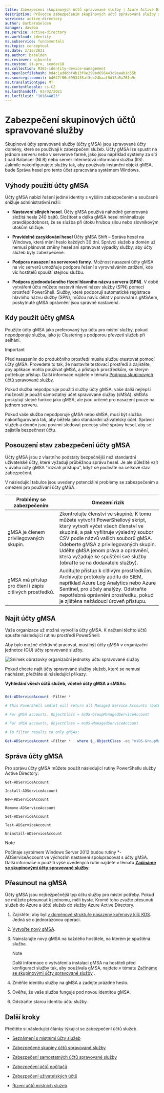 ```yaml
---
title: Zabezpečení skupinových účtů spravované služby | Azure Active Directory
description: Průvodce zabezpečením skupinových účtů spravované služby skupiny účtů počítačů.
services: active-directory
author: BarbaraSelden
manager: daveba
ms.service: active-directory
ms.workload: identity
ms.subservice: fundamentals
ms.topic: conceptual
ms.date: 2/15/2021
ms.author: baselden
ms.reviewer: ajburnle
ms.custom: it-pro, seodec18
ms.collection: M365-identity-device-management
ms.openlocfilehash: bd4c1adddbf4b13f8e299bd656443c9aaab1d55b
ms.sourcegitcommit: b4647f06c0953435af3cb24baaf6d15a5a761a9c
ms.translationtype: MT
ms.contentlocale: cs-CZ
ms.lasthandoff: 03/02/2021
ms.locfileid: "101644823"
---
```

# <a name="securing-group-managed-service-accounts"></a>Zabezpečení skupinových účtů spravované služby

Skupinové účty spravované služby (účty gMSA) jsou spravované účty domény, které se používají k zabezpečení služeb. Účty gMSA lze spustit na jednom serveru nebo v serverové farmě, jako jsou například systémy za sítí Load Balancer (NLB) nebo server Internetová informační služba (IIS). Jakmile nakonfigurujete služby tak, aby používaly instanční objekt gMSA, bude Správa hesel pro tento účet zpracována systémem Windows.

## <a name="benefits-of-using-gmsas"></a>Výhody použití účty gMSA

Účty gMSA nabízí řešení jediné identity s vyšším zabezpečením a současně snižuje administrativní režii:

* **Nastavení silných hesel**. Účty gMSA používá náhodně generovaná složitá hesla 240 bajtů. Složitost a délka gMSA hesel minimalizuje pravděpodobnost, že se služba při útoku hrubou silou nebo slovníkovým útokům snižuje.

* **Pravidelné zacyklování hesel** Účty gMSA Shift – Správa hesel na Windows, která mění heslo každých 30 dní. Správci služeb a domén už nemusí plánovat změny hesel ani spravovat výpadky služby, aby účty služeb byly zabezpečené. 

* **Podpora nasazení na serverové farmy**. Možnost nasazení účty gMSA na víc serverů umožňuje podporu řešení s vyrovnáváním zatížení, kde víc hostitelů spouští stejnou službu. 

* **Podpora zjednodušeného řízení hlavního názvu serveru (SPN)**. V době vytváření účtu můžete nastavit hlavní název služby (SPN) pomocí prostředí PowerShell. Služby, které podporují automatické registrace hlavního názvu služby (SPN), můžou navíc dělat v porovnání s gMSAem, poskytnuté gMSA oprávnění jsou správně nastavená. 

## <a name="when-to-use-gmsas"></a>Kdy použít účty gMSA

Použijte účty gMSA jako preferovaný typ účtu pro místní služby, pokud nepodporuje služba, jako je Clustering s podporou převzetí služeb při selhání.

> [!IMPORTANT]
> Před nasazením do produkčního prostředí musíte službu otestovat pomocí účty gMSA. Provedete to tak, že nastavíte testovací prostředí a zajistěte, aby aplikace mohla používat gMSA, a přístup k prostředkům, ke kterým potřebuje přístup. Další informace najdete v tématu [Podpora skupinových účtů spravované služby](/system-center/scom/support-group-managed-service-accounts?view=sc-om-2019).


Pokud služba nepodporuje použití služby účty gMSA, vaše další nejlepší možností je použít samostatný účet spravované služby (sMSA). sMSAs poskytují stejné funkce jako gMSA, ale jsou určené pro nasazení pouze na jednom serveru.

Pokud vaše služba nepodporuje gMSA nebo sMSA, musí být služba nakonfigurovaná tak, aby běžela jako standardní uživatelský účet. Správci služeb a domén jsou povinni sledovat procesy silné správy hesel, aby se zajistila bezpečnost účtu.

## <a name="assess-the-security-posture-of-gmsas"></a>Posouzení stav zabezpečení účty gMSA

Účty gMSA jsou z vlastního podstaty bezpečnější než standardní uživatelské účty, které vyžadují průběžnou správu hesel. Je ale důležité vzít v úvahu účty gMSA "rozsah přístupu", když se podíváte na celkové stav zabezpečení.

V následující tabulce jsou uvedeny potenciální problémy se zabezpečením a omezení pro používání účty gMSA.

| Problémy se zabezpečením| Omezení rizik |
| - | - |
| gMSA je členem privilegovaných skupin. | Zkontrolujte členství ve skupině. K tomu můžete vytvořit PowerShellový skript, který vytvoří výčet všech členství ve skupině, a pak vyfiltruje výsledný soubor CSV podle názvů vašich souborů gMSA. <br>Odeberte gMSA z privilegovaných skupin.<br> Udělte gMSA jenom práva a oprávnění, která vyžaduje ke spuštění své služby (obraťte se na dodavatele služby). 
| gMSA má přístup pro čtení i zápis citlivých prostředků. | Auditujte přístup k citlivým prostředkům. Archivujte protokoly auditu do SIEM, například Azure Log Analytics nebo Azure Sentinel, pro účely analýzy. Odstraňte nepotřebná oprávnění prostředku, pokud je zjištěna nežádoucí úroveň přístupu. |


## <a name="find-gmsas"></a>Najít účty gMSA

Vaše organizace už možná vytvořila účty gMSA. K načtení těchto účtů spusťte následující rutinu prostředí PowerShell:

Aby bylo možné efektivně pracovat, musí být účty gMSA v organizační jednotce (OU) účty spravované služby.

  
![Snímek obrazovky organizační jednotky účtu spravované služby](./media/securing-service-accounts/secure-gmsa-image-1.png)

Pokud chcete najít účty spravované služby služeb, které se nemusí nacházet, přečtěte si následující příkazy.

**Vyhledání všech účtů služeb, včetně účty gMSA a sMSAs:**


```powershell

Get-ADServiceAccount -Filter *

# This PowerShell cmdlet will return all Managed Service Accounts (both gMSAs and sMSAs). An administrator can differentiate between the two by examining the ObjectClass attribute on returned accounts.

# For gMSA accounts, ObjectClass = msDS-GroupManagedServiceAccount

# For sMSA accounts, ObjectClass = msDS-ManagedServiceAccount

# To filter results to only gMSAs:

Get-ADServiceAccount –Filter * | where $_.ObjectClass -eq "msDS-GroupManagedServiceAccount”}
```

## <a name="manage-gmsas"></a>Správa účty gMSA

Pro správu účty gMSA můžete použít následující rutiny PowerShellu služby Active Directory:

`Get-ADServiceAccount`

`Install-ADServiceAccount`

`New-ADServiceAccount`

`Remove-ADServiceAccount`

`Set-ADServiceAccount`

`Test-ADServiceAccount`

`Uninstall-ADServiceAccount`

> [!NOTE]
> Počínaje systémem Windows Server 2012 budou rutiny *-ADServiceAccount ve výchozím nastavení spolupracovat s účty gMSA. Další informace o použití výše uvedených rutin najdete v tématu [**Začínáme se skupinovými účty spravované služby**](/windows-server/security/group-managed-service-accounts/getting-started-with-group-managed-service-accounts).

## <a name="move-to-a-gmsa"></a>Přesunout na gMSA
Účty gMSA jsou nejbezpečnější typ účtu služby pro místní potřeby. Pokud se můžete přesunout k jednomu, měli byste. Kromě toho zvažte přesunutí služeb do Azure a účtů služeb do služby Azure Active Directory.

1.  Zajistěte, aby byl [v doménové struktuře nasazený kořenový klíč KDS](/windows-server/security/group-managed-service-accounts/create-the-key-distribution-services-kds-root-key). Jedná se o jednorázovou operaci.

2. [Vytvořte nový gMSA](/windows-server/security/group-managed-service-accounts/getting-started-with-group-managed-service-accounts).

3. Nainstalujte nový gMSA na každého hostitele, na kterém je spuštěná služba.
   > [!NOTE] 
   > Další informace o vytváření a instalaci gMSA na hostiteli před konfigurací služby tak, aby používala gMSA, najdete v tématu [Začínáme se skupinovými účty spravované služby](/previous-versions/windows/it-pro/windows-server-2012-R2-and-2012/jj128431(v=ws.11)) .

 
4. Změňte identitu služby na gMSA a zadejte prázdné heslo.

5. Ověřte, že vaše služba funguje pod novou identitou gMSA.

6. Odstraňte starou identitu účtu služby.

 

## <a name="next-steps"></a>Další kroky
Přečtěte si následující články týkající se zabezpečení účtů služeb.

* [Seznámení s místními účty služeb](service-accounts-on-premises.md)

* [Zabezpečené skupiny účtů spravované služby](service-accounts-group-managed.md)

* [Zabezpečení samostatných účtů spravované služby](service-accounts-standalone-managed.md)

* [Zabezpečení účtů počítačů](service-accounts-computer.md)

* [Zabezpečení uživatelských účtů](service-accounts-user-on-premises.md)

* [Řízení účtů místních služeb](service-accounts-govern-on-premises.md)